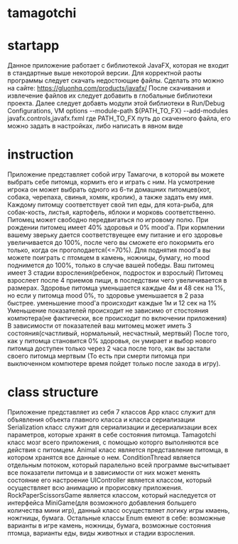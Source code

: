 # tamagotchi
# startapp

Данное приложение работает с библиотекой JavaFX, которая не входит в стандартные выше некоторой версии.
Для корректной раоты программы следует скачать недостоющие файлы. Сделать это можно на сайте: https://gluonhq.com/products/javafx/
После скачивания и извлечение файлов их следует добавить в глобальные библиотеки проекта.
Далее следует добавть модули этой библиотеки в Run/Debug Configurations, VM options
--module-path ${PATH_TO_FX} --add-modules javafx.controls,javafx.fxml
где PATH_TO_FX путь до скаченного файла, его можно задать в настройках, либо написать в явном виде

# instruction

Приложение представляет собой игру Тамагочи, в которой вы можете выбрать себе питомца, кормить его и играть с ним.
На усмотрение игрока он  может выбрать одного из 6-ти домашних питомцев(кот, собака, черепаха, свинья, хомяк, кролик),
а также задать ему имя.
Каждому питомцу соответствует свой тип еды, для кота-рыба, для собак-кость, листья, картофель, яблоки и морковь соответственно.
Питомец может свободно передвигаться по игровому полю.
При рождении питомец имеет 40% здоровья и 0% mood'а.
При кормлении вашему зверьку дается соответствуещее ему питание и его здоровье увеличивается до 100%, 
после чего вы сможете его покормить его только, когда он проголодается(<=70%).
Для поднятия mood'a вы можете поиграть с птомцем в камень, ножницы, бумагу, но mood поднимется до 100%, только в случае вашей победы.
Ваш питомец имеет 3 стадии взросления(ребенок, подросток и взрослый)
Питомец взрослеет после 4 приемов пищи, в последствии чего увеличивается в размерах.
Здоровье питомца уменьшается каждые 4м и 48 сек на 1%, но если у питомца mood 0%, то здоровье уменьшается в 2 раза быстрее.
уменьшение mood'a происходит каждые 1м и 12 сек на 1%
Уменьшение показателей происходит не зависимо от стостояния компютера(не фактически, все происходит по включении приложения)
В зависимости от показателей ваш митомец может иметь 3 состояния(счастливый, нормальный, несчастный, мертвый)
После того, как у питомца становится 0% здоровья, он умирает и выбор нового питомца доступен только через 2 часа после того, как вы застали своего питомца мертвым
(То есть при смерти питомца при выключенном компютере время пойдет только после захода в игру).

# class structure

Приложение представляет из себя 7 классов
  App класс служит для объявления объекта главного класса и класса сериализации
  Serialization класс служит для сериализации и десериализации всех параметров, которые хранят в себе состояния питомца.
  Tamagotchi класс мозг всего приложения, с помощью которго выполняются все действия с питомцем.
  Animal класс является представление питомца, в котором хранятся все данные о нем.
  ConditionThread является отдельным потоком, который паралельно всей программе высчитывает все показатели питомца и в зависимости от них может менять состояние его настроение
  UIController является классом, который осуществляет всю анимацию и прорисовку приложения.
  RockPaperScissorsGame является классом, который наследуется от интерфейса MiniGame(для возможного добавления большего количества мини игр),
данный класс осуществляет логику игры кмаень, ножгницы, бумага.
  Остальные классы Enum емеют в себе: возможные варианты в игре камень, ножницы, бумага,
возможные состояния птомца, варианты еды, виды животных и стадии взросления.
